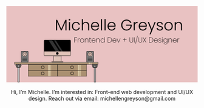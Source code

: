![image](https://github.com/michellengreyson/michellengreyson/blob/main/banner-img.png?raw=true)

<div align="center"> 
  Hi, I’m Michelle.
  I’m interested in: Front-end web development and UI/UX design.
  Reach out via email: michellengreyson@gmail.com
</div>

<!---
michellengreyson/michellengreyson is a ✨ special ✨ repository because its `README.md` (this file) appears on your GitHub profile.
You can click the Preview link to take a look at your changes.
--->
